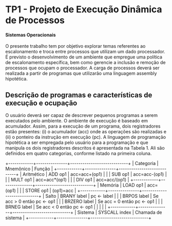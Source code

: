 # TP1 - Projeto de Execução Dinâmica de Processos

#### Sistemas Operacionais

O presente trabalho tem por objetivo explorar temas referentes ao escalonamento e troca entre processos que
utilizam um dado processador. É previsto o desenvolvimento de um ambiente que empregue uma política de
escalonamento específica, bem como gerencie a inclusão e remoção de processos que ocupam o processador. A carga
de processos deverá ser realizada a partir de programas que utilizarão uma linguagem assembly hipotética.

## Descrição de programas e características de execução e ocupação

O usuário deverá ser capaz de descrever pequenos programas a serem executados pelo ambiente. O ambiente
de execução é baseado em acumulador. Assim, para a execução de um programa, dois registradores estão presentes:
(i) o acumulador (acc) onde as operações são realizadas e (ii) o ponteiro da instrução em execução (pc). A linguagem
de programação hipotética a ser empregada pelo usuário para a programação e que manipula os dois registradores
descritos é apresentada na Tabela 1. Ali são definidos em quatro categorias, conforme listado na primeira coluna.

+------------+---------------+----------------------------+
| Categoria  | Mnemônico     | Função                     |
+------------+---------------+----------------------------+
| Aritmético |    ADD op1    |        acc=acc+(op1)       |
|            |    SUB op1    |        acc=acc-(op1)       |
|            |    MULT op1   |        acc=acc*(op1)       |
|            |    DIV op1    |        acc=acc/(op1)       |
+------------+---------------+----------------------------+
|   Memória  |    LOAD op1   |          acc=(op1)         |
|            |   STORE op1   |          (op1)=acc         |
+------------+---------------+----------------------------+
|    Salto   |  BRANY label  |         pc <- label        |
|            |  BRPOS label  | Se acc > 0 então pc <- op1 |
|            |  BRZERO label | Se acc = 0 então pc <- op1 |
|            |  BRNEG label  | Se acc < 0 então pc <- op1 |
|            |               |                            |
+------------+---------------+----------------------------+
|   Sistema  | SYSCALL index |     Chamada de sistema     |
+------------+---------------+----------------------------+